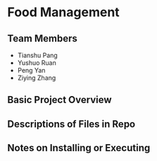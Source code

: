 # Food Management

## Team Members

- Tianshu Pang
- Yushuo Ruan
- Peng Yan
- Ziying Zhang

## Basic Project Overview

## Descriptions of Files in Repo

## Notes on Installing or Executing 


